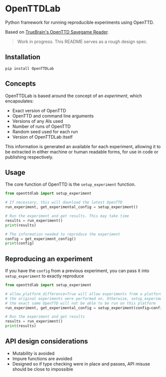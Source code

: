 # OpenTTDLab

Python framework for running reproducible experiments using OpenTTD.

Based on [TrueBrain's OpenTTD Savegame Reader](https://github.com/TrueBrain/OpenTTD-savegame-reader).

> Work in progress. This README serves as a rough design spec.


## Installation

```shell
pip install OpenTTDLab
```


## Concepts

OpenTTDLab is based around the concept of an _experiment_, which encapsulates:

- Exact version of OpenTTD
- OpenTTD and command line arguments
- Versions of any AIs used
- Number of runs of OpenTTD
- Random seed used for each run
- Version of OpenTTDLab itself

This information is generated an available for each experiment, allowing it to be extracted in either machine or human readable forms, for use in code or publishing respectively.


## Usage

The core function of OpenTTD is the `setup_experiment` function.

```python
from openttdlab import setup_experiment

# If necessary, this will download the latest OpenTTD
run_experiment, get_experimental_config = setup_experiment()

# Run the experiment and get results. This may take time
results = run_experiment()
print(results)

# The information needed to reproduce the experiment
config = get_experiment_config()
print(config)
```


## Reproducing an experiment

If you have the `config` from a previous experiment, you can pass it into `setup_experiment` to exactly reproduce

```python
from openttdlab import setup_experiment

# allow_platform_difference=True will allow experiments from a platform other than the one
# the original experiments were performed on. Otherwise, setup_experiment may error because
# the exact same OpenTTD will not be able to be run on this platform
run_experiment, get_experimental_config = setup_experiment(config=config, allow_platform_difference=True)

# Run the experiment and get results
results = run_experiment()
print(results)
```


## API design considerations

- Mutability is avoided
- Impure functions are avoided
- Designed so if type checking were in place and passes, API misuse should be close to impossible
